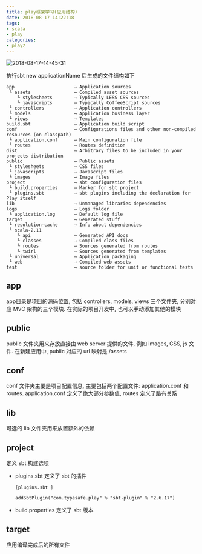 ```yaml
---
title: play框架学习(应用结构)
date: 2018-08-17 14:22:18
tags:
- scala
- play
categories:
- play2
---
```


![2018-08-17-14-45-31](http://p3euxxfa8.bkt.clouddn.com/2018-08-17-14-45-31.png)

执行sbt new applicationName 后生成的文件结构如下

```
app                      → Application sources
 └ assets                → Compiled asset sources
    └ stylesheets        → Typically LESS CSS sources
    └ javascripts        → Typically CoffeeScript sources
 └ controllers           → Application controllers
 └ models                → Application business layer
 └ views                 → Templates
build.sbt                → Application build script
conf                     → Configurations files and other non-compiled resources (on classpath)
 └ application.conf      → Main configuration file
 └ routes                → Routes definition
dist                     → Arbitrary files to be included in your projects distribution
public                   → Public assets
 └ stylesheets           → CSS files
 └ javascripts           → Javascript files
 └ images                → Image files
project                  → sbt configuration files
 └ build.properties      → Marker for sbt project
 └ plugins.sbt           → sbt plugins including the declaration for Play itself
lib                      → Unmanaged libraries dependencies
logs                     → Logs folder
 └ application.log       → Default log file
target                   → Generated stuff
 └ resolution-cache      → Info about dependencies
 └ scala-2.11
    └ api                → Generated API docs
    └ classes            → Compiled class files
    └ routes             → Sources generated from routes
    └ twirl              → Sources generated from templates
 └ universal             → Application packaging
 └ web                   → Compiled web assets
test                     → source folder for unit or functional tests
```

## app
app目录是项目的源码位置, 包括 controllers, models, views 三个文件夹, 分别对应 MVC 架构的三个模块. 在实际的项目开发中, 也可以手动添加其他的模块

## public
public 文件夹用来存放直接由 web server 提供的文件, 例如 images, CSS, js 文件. 在新建应用中, public 对应的 url 映射是 /assets

## conf
conf 文件夹主要是项目配置信息, 主要包括两个配置文件: application.conf 和 routes. application.conf 定义了绝大部分参数值, routes 定义了路有关系

## lib
可选的 lib 文件夹用来放置额外的依赖

## project
定义 sbt 构建选项

- plugins.sbt 定义了 sbt 的插件

    ```
    [plugins.sbt ]

    addSbtPlugin("com.typesafe.play" % "sbt-plugin" % "2.6.17")
    ```

- build.properties 定义了 sbt 版本

## target
应用编译完成后的所有文件

